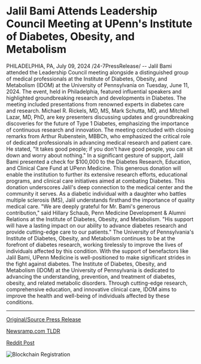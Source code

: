 # Jalil Bami Attends Leadership Council Meeting at UPenn's Institute of Diabetes, Obesity, and Metabolism

PHILADELPHIA, PA, July 09, 2024 /24-7PressRelease/ -- Jalil Bami attended the Leadership Council meeting alongside a distinguished group of medical professionals at the Institute of Diabetes, Obesity, and Metabolism (IDOM) at the University of Pennsylvania on Tuesday, June 11, 2024. The event, held in Philadelphia, featured influential speakers and highlighted groundbreaking research and developments in Diabetes.  The meeting included presentations from renowned experts in diabetes care and research. Michael R. Rickels, MD, MS, Mark Schutta, MD, and Mitchell Lazar, MD, PhD, are key presenters discussing updates and groundbreaking discoveries for the future of Type 1 Diabetes, emphasizing the importance of continuous research and innovation.  The meeting concluded with closing remarks from Arthur Rubenstein, MBBCh, who emphasized the critical role of dedicated professionals in advancing medical research and patient care. He stated, "It takes good people; if you don't have good people, you can sit down and worry about nothing."  In a significant gesture of support, Jalil Bami presented a check for $100,000 to the Diabetes Research, Education, and Clinical Care Fund at UPenn Medicine. This generous donation will enable the institution to further its extensive research efforts, educational programs, and clinical care initiatives aimed at combating Diabetes.  This donation underscores Jalil's deep connection to the medical center and the community it serves. As a diabetic individual with a daughter who battles multiple sclerosis (MS), Jalil understands firsthand the importance of quality medical care.  "We are deeply grateful for Mr. Bami's generous contribution," said Hillary Schaub, Penn Medicine Development & Alumni Relations at the Institute of Diabetes, Obesity, and Metabolism. "His support will have a lasting impact on our ability to advance diabetes research and provide cutting-edge care to our patients."  The University of Pennsylvania's Institute of Diabetes, Obesity, and Metabolism continues to be at the forefront of diabetes research, working tirelessly to improve the lives of individuals affected by this condition. With the support of benefactors like Jalil Bami, UPenn Medicine is well-positioned to make significant strides in the fight against diabetes.  The Institute of Diabetes, Obesity, and Metabolism (IDOM) at the University of Pennsylvania is dedicated to advancing the understanding, prevention, and treatment of diabetes, obesity, and related metabolic disorders. Through cutting-edge research, comprehensive education, and innovative clinical care, IDOM aims to improve the health and well-being of individuals affected by these conditions. 

---

[Original/Source Press Release](https://www.24-7pressrelease.com/press-release/512344/jalil-bami-attends-leadership-council-meeting-at-upenns-institute-of-diabetes-obesity-and-metabolism)
                    

[Newsramp.com TLDR](None) 



[Reddit Post](https://www.reddit.com/r/HealthCareNewsInfo/comments/1dyw7oq/jalil_bamis_generous_donation_supports_diabetes/) 



![Blockchain Registration](https://cdn.newsramp.app/24-7PressRelease/qrcode/247/9/barnTuw4.webp)